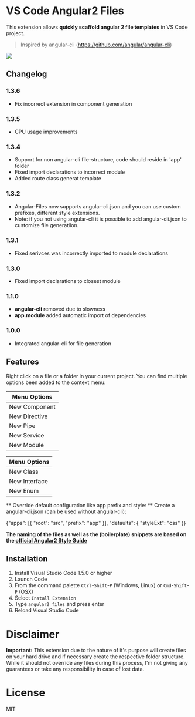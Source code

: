 # VS Code Angular2 Files

This extension allows **quickly scaffold angular 2 file templates** in VS Code project.

> Inspired by angular-cli (https://github.com/angular/angular-cli)

![](https://github.com/qwert789/vscode-angular2-files/raw/master/images/add-files.gif)

## Changelog

### 1.3.6
* Fix incorrect extension in component generation

### 1.3.5
* CPU usage improvements 

### 1.3.4

* Support for non angular-cli file-structure, code should reside in 'app' folder
* Fixed import declarations to incorrect module
* Added route class generat template
 
### 1.3.2

* Angular-Files now supports angular-cli.json and you can use custom prefixes, different style extensions.
* Note: if you not using angular-cli it is possible to add angular-cli.json to customize file generatiion.

### 1.3.1

* Fixed serivces was incorrectly imported to module declarations

### 1.3.0

* Fixed import declarations to closest module

### 1.1.0

* **angular-cli** removed due to slowness
* **app.module** added automatic import of dependencies

### 1.0.0
* Integrated angular-cli for file generation 


## Features

Right click on a file or a folder in your current project. 
You can find multiple options been added to the context menu:

Menu Options  |
---           | 
New Component |
New Directive | 
New Pipe      |
New Service   | 
New Module    |

Menu Options  |
---           | 
New Class     | 
New Interface |
New Enum      | 

** Override default configuration like app prefix and style:
** Create a angular-cli.json (can be used without angular-cli):

{"apps": [{ "root": "src", "prefix": "app" }],  "defaults": { "styleExt": "css" }}

**The naming of the files as well as the (boilerplate) snippets are based on the [official Angular2 Style Guide](https://angular.io/docs/ts/latest/guide/style-guide.html)**

## Installation

1. Install Visual Studio Code 1.5.0 or higher
2. Launch Code
3. From the command palette `Ctrl`-`Shift`-`P` (Windows, Linux) or `Cmd`-`Shift`-`P` (OSX)
4. Select `Install Extension`
5. Type `angular2 files` and press enter
6. Reload Visual Studio Code

# Disclaimer

**Important:** This extension due to the nature of it's purpose will create
files on your hard drive and if necessary create the respective folder structure.
While it should not override any files during this process, I'm not giving any guarantees
or take any responsibility in case of lost data. 

# License

MIT
